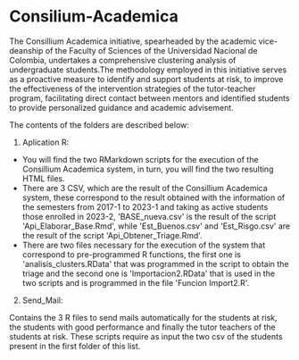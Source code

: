 # Consilium-Academica
The Consillium Academica initiative, spearheaded by the academic vice-deanship of the Faculty of Sciences of the Universidad Nacional de Colombia, undertakes a comprehensive clustering analysis of undergraduate students.The methodology employed in this initiative serves as a proactive measure to identify and support students at risk, to improve the effectiveness of the intervention strategies of the tutor-teacher program, facilitating direct contact between mentors and identified students to provide personalized guidance and academic advisement.

The contents of the folders are described below:

1. Aplication R:
   
- You will find the two RMarkdown scripts for the execution of the Consillium Academica system, in turn, you will find the two resulting HTML files. 
- There are 3 CSV, which are the result of the Consillium Academica system, these correspond to the result obtained with the information of the semesters from 2017-1 to 2023-1 and taking as active students those enrolled in 2023-2, 'BASE_nueva.csv' is the result of the script 'Api_Elaborar_Base.Rmd', while 'Est_Buenos.csv' and 'Est_Risgo.csv' are the result of the script 'Api_Obtener_Triage.Rmd'.
- There are two files necessary for the execution of the system that correspond to pre-programmed R functions, the first one is 'analisis_clusters.RData' that was programmed in the script to obtain the triage and the second one is 'Importacion2.RData' that is used in the two scripts and is programmed in the file 'Funcion Import2.R'.

2. Send_Mail:

Contains the 3 R files to send mails automatically for the students at risk, the students with good performance and finally the tutor teachers of the students at risk. These scripts require as input the two csv of the students present in the first folder of this list.
